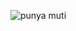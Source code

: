 ![punya muti](https://user-images.githubusercontent.com/108142545/179346660-552f7df5-4bde-440e-8b95-18edc75c022b.png)
